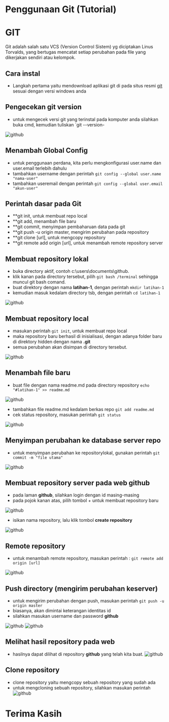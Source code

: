 # **Penggunaan Git (Tutorial)**
# GIT
Git adalah salah satu VCS (Version Control Sistem) yg diciptakan Linus Torvalds, yang bertugas mencatat setiap perubahan pada file yang dikerjakan sendiri atau kelompok.

## Cara instal
* Langkah pertama yaitu mendownload aplikasi git di pada situs resmi [git](https://git-scm.com/) sesuai dengan versi windows anda

## Pengecekan git version
* untuk mengecek versi git yang terinstal pada komputer anda silahkan buka cmd, kemudian tuliskan `git --version-


![github](https://github.com/marinska/latihan-1/blob/master/1.png)

## Menambah Global Config
* untuk penggunaan perdana, kita perlu mengkonfigurasi user.name dan user.email terlebih dahulu
* tambahkan username dengan perintah
`git config --global user.name "nama-user"`
* tambahkan useremail dengan perintah
 `git config --global user.email "akun-user"`

## Perintah dasar pada Git
* **git init, untuk membuat repo local
* **git add, menambah file baru
* **git commit, menyimpan pembaharuan data pada git 
* **git push -u origin master, mengirim perubahan pada repository
* **git clone [url], untuk mengcopy repository
* **git remote add origin [url], untuk menambah remote repository server

## Membuat repository lokal
* buka directory aktif, contoh c:\users\documents\github.
* klik kanan pada directory tersebut, pilih `git bash /terminal` sehingga muncul git bash comand.
* buat direktory dengan nama **latihan-1**, dengan perintah
`mkdir latihan-1`
* kemudian masuk kedalam directory tsb, dengan perintah
`cd latihan-1`

![github](https://github.com/marinska/latihan-1/blob/master/2.png)


## Membuat repository local
* masukan perintah `git init`, untuk membuat repo local
* maka repository baru berhasil di inisialisasi, dengan adanya folder baru di direktory hidden dengan nama **.git**
* semua perubahan akan disimpan di directory tersebut.

![github](https://github.com/marinska/latihan-1/blob/master/3.png)

## Menambah file baru
* buat file dengan nama readme.md pada directory repository 
`echo "#latihan-1" >> readme.md`

![github](https://github.com/marinska/latihan-1/blob/master/4.png)

* tambahkan file readme.md kedalam berkas repo
`git add readme.md`
* cek status repository, masukan perintah
 `git status`
 
![github](https://github.com/marinska/latihan-1/blob/master/5.png)

## Menyimpan perubahan ke database server repo
 * untuk menyimpan perubahan ke repositorylokal, gunakan perintah
  `git commit -m "file utama"`
  
  ![github](https://github.com/marinska/latihan-1/blob/master/6.png)  
  
## Membuat repository server pada web github
* pada laman **github**, silahkan login dengan id masing-masing
* pada pojok kanan atas, pilih tombol + untuk membuat repository baru

![github](https://github.com/marinska/latihan-1/blob/master/7.png)

* isikan nama repository, lalu klik tombol **create repository**

![github](https://github.com/marinska/latihan-1/blob/master/8.png)


## Remote repository
* untuk menambah remote repository, masukan perintah : 
`git remote add origin [url]`

![github](https://github.com/marinska/latihan-1/blob/master/9.png)

## Push directory (mengirim perubahan keserver)
* untuk mengirim perubahan dengan push, masukan perintah
`git push -u origin master`
* biasanya, akan dimintai keterangan identitas id
* silahkan masukan username dan password **github**

![github](https://github.com/marinska/latihan-1/blob/master/10.png)
![github](https://github.com/marinska/latihan-1/blob/master/11.png)

## Melihat hasil repository pada web
* hasilnya dapat dilihat di repository **github** yang telah kita buat.
![github](https://github.com/marinska/latihan-1/blob/master/12.png)

## Clone repository
* clone repository yaitu mengcopy sebuah repository yang sudah ada
* untuk mengcloning sebuah repository, silahkan masukan perintah
![github](https://github.com/marinska/latihan-1/blob/master/13.png)

# Terima Kasih
